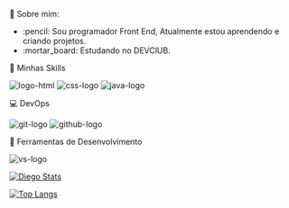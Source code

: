:boy: Sobre mim:
<ul>
<li>:pencil: Sou programador Front End, Atualmente estou aprendendo e criando projetos.</li>
<li>:mortar_board: Estudando no DEVClUB.</li>
</ul>

🚀 Minhas Skills
 
<img src="https://img.shields.io/badge/HTML5-E34F26?style=for-the-badge&logo=html5&logoColor=white" alt="logo-html" /> <img src="https://img.shields.io/badge/CSS3-1572B6?style=for-the-badge&logo=css3&logoColor=white" alt="css-logo" /> <img src="https://img.shields.io/badge/JavaScript-F7DF1E?style=for-the-badge&logo=javascript&logoColor=black" alt="java-logo" />

:computer: DevOps 

<img src="https://img.shields.io/badge/GIT-E44C30?style=for-the-badge&logo=git&logoColor=white" alt="git-logo" /> <img src="https://img.shields.io/badge/GitHub-100000?style=for-the-badge&logo=github&logoColor=white" alt="github-logo" />

🔧 Ferramentas de Desenvolvimento

<img src="https://img.shields.io/badge/Visual_Studio_Code-0078D4?style=for-the-badge&logo=visual%20studio%20code&logoColor=white" alt="vs-logo" />


[![Diego Stats](https://github-readme-stats.vercel.app/api?username=DiegoTb2)](https://github.com/anuraghazra/github-readme-stats)

[![Top Langs](https://github-readme-stats.vercel.app/api/top-langs/?username=DiegoTb2)](https://github.com/anuraghazra/github-readme-stats)
